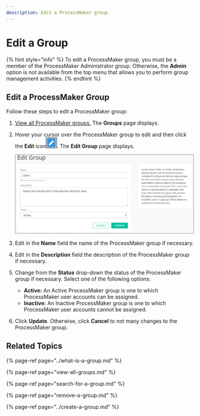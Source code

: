 ```yaml
---
description: Edit a ProcessMaker group.
---
```


# Edit a Group

{% hint style="info" %}
To edit a ProcessMaker group, you must be a member of the ProcessMaker Administrator group. Otherwise, the **Admin** option is not available from the top menu that allows you to perform group management activities.
{% endhint %}

## Edit a ProcessMaker Group

Follow these steps to edit a ProcessMaker group:

1. [View all ProcessMaker groups.](view-all-groups.md) The **Groups** page displays.
2. Hover your cursor over the ProcessMaker group to edit and then click the **Edit** icon![](../../../.gitbook/assets/edit-icon.png). The **Edit Group** page displays.  

   ![](../../../.gitbook/assets/edit-group-page-admin.png)

3. Edit in the **Name** field the name of the ProcessMaker group if necessary.
4. Edit in the **Description** field the description of the ProcessMaker group if necessary.
5. Change from the **Status** drop-down the status of the ProcessMaker group if necessary. Select one of the following options:
   * **Active:** An Active ProcessMaker group is one to which ProcessMaker user accounts can be assigned.
   * **Inactive:** An Inactive ProcessMaker group is one to which ProcessMaker user accounts cannot be assigned.
6. Click **Update**. Otherwise, click **Cancel** to not many changes to the ProcessMaker group.

## Related Topics

{% page-ref page="../what-is-a-group.md" %}

{% page-ref page="view-all-groups.md" %}

{% page-ref page="search-for-a-group.md" %}

{% page-ref page="remove-a-group.md" %}

{% page-ref page="../create-a-group.md" %}

